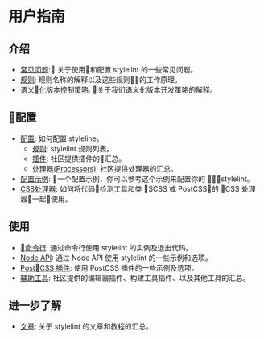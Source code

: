 # 用户指南

## 介绍

- [常见问题](user-guide/faq.md): 关于使用和配置 stylelint 的一些常见问题。
- [规则](user-guide/about-rules.md): 规则名称的解释以及这些规则的工作原理。
- [语义化版本控制策略](user-guide/semantic-versioning-policy.md): 关于我们语义化版本开发策略的解释。

## 配置

- [配置](user-guide/configuration.md): 如何配置 styleline。
  - [规则](user-guide/rules.md): stylelint 规则列表。
  - [插件](user-guide/plugins.md): 社区提供插件的汇总。
  - [处理器(Processors)](user-guide/processors.md): 社区提供处理器的汇总。
- [配置示例](user-guide/example-config.md): 一个配置示例，你可以参考这个示例来配置你的 stylelint。
- [CSS处理器](user-guide/css-processors.md): 如何将代码检测工具和类 SCSS 或 PostCSS的 CSS 处理器一起使用。

## 使用

- [命令行](user-guide/cli.md): 通过命令行使用 stylelint 的实例及退出代码。
- [Node API](user-guide/node-api.md): 通过 Node API 使用 stylelint 的一些示例和选项。
- [PostCSS 插件](user-guide/postcss-plugin.md): 使用 PostCSS 插件的一些示例及选项。
- [辅助工具](user-guide/complementary-tools.md): 社区提供的编辑器插件、构建工具插件、以及其他工具的汇总。

## 进一步了解
- [文章](user-guide/complementary-tools.md): 关于 stylelint 的文章和教程的汇总。
